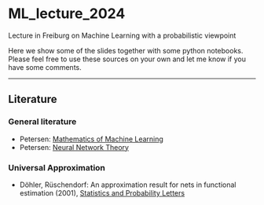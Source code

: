 # ML_lecture_2024
Lecture in Freiburg on Machine Learning with a probabilistic viewpoint

Here we show some of the slides together with some python notebooks.
Please feel free to use these sources on your own and let me know if you have some comments.



----- 
## Literature

### General literature

* Petersen: [Mathematics of Machine Learning](http://pc-petersen.eu/ML_Lecture.pdf)
* Petersen: [Neural Network Theory](http://www.pc-petersen.eu/Neural_Network_Theory.pdf)

### Universal Approximation 

* Döhler, Rüschendorf: An approximation result for nets in functional estimation (2001), [Statistics and Probability Letters](https://www.sciencedirect.com/science/article/pii/S0167715200002248)


